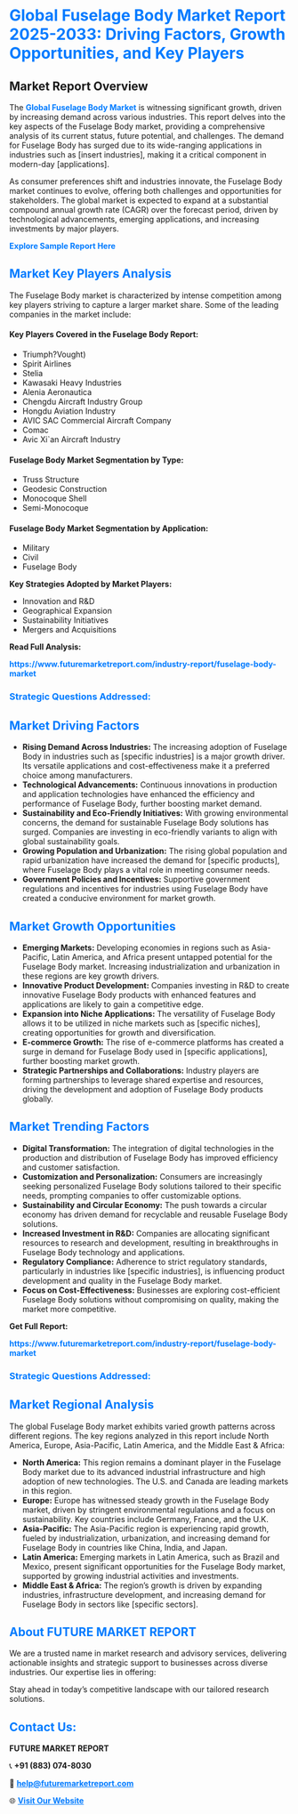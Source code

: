 <h1 style="color: #007BFF;">Global Fuselage Body Market Report 2025-2033: Driving Factors, Growth Opportunities, and Key Players</h1>

<section id="overview">
<h2>Market Report Overview</h2>
<p>The <a href="https://www.futuremarketreport.com/industry-report/fuselage-body-market" style="color: #007BFF; text-decoration: none;"><strong>Global Fuselage Body Market</strong></a> is witnessing significant growth, driven by increasing demand across various industries. This report delves into the key aspects of the Fuselage Body market, providing a comprehensive analysis of its current status, future potential, and challenges. The demand for Fuselage Body has surged due to its wide-ranging applications in industries such as [insert industries], making it a critical component in modern-day [applications].</p>
<p>As consumer preferences shift and industries innovate, the Fuselage Body market continues to evolve, offering both challenges and opportunities for stakeholders. The global market is expected to expand at a substantial compound annual growth rate (CAGR) over the forecast period, driven by technological advancements, emerging applications, and increasing investments by major players.</p>
</section>

<section id="overview">
<p><a href="https://www.futuremarketreport.com/request-sample/reportId=120554" style="color: #007BFF; text-decoration: none;"><strong>Explore Sample Report Here</strong></a></p>
</section>

<section id="key-players">
<h2 style="color: #007BFF;">Market Key Players Analysis</h2>
<p>The Fuselage Body market is characterized by intense competition among key players striving to capture a larger market share. Some of the leading companies in the market include:</p>
<h4>Key Players Covered in the Fuselage Body Report:</h4>
<ul><li>Triumph?Vought)</li><li>Spirit Airlines</li><li>Stelia</li><li>Kawasaki Heavy Industries</li><li>Alenia Aeronautica</li><li>Chengdu Aircraft Industry Group</li><li>Hongdu Aviation Industry</li><li>AVIC SAC Commercial Aircraft Company</li><li>Comac</li><li>Avic Xi`an Aircraft Industry</li></ul>
<h4>Fuselage Body Market Segmentation by Type:</h4>
<ul><li>Truss Structure</li><li>Geodesic Construction</li><li>Monocoque Shell</li><li>Semi-Monocoque</li></ul>

<h4>Fuselage Body Market Segmentation by Application:</h4>
<ul><li>Military</li><li>Civil</li><li>Fuselage Body</li></ul>
<p><strong>Key Strategies Adopted by Market Players:</strong></p>
<ul>
<li>Innovation and R&D</li>
<li>Geographical Expansion</li>
<li>Sustainability Initiatives</li>
<li>Mergers and Acquisitions</li>
</ul>
</section>

<section>
<p><strong>Read Full Analysis: </strong></p><a href="https://www.futuremarketreport.com/industry-report/fuselage-body-market" style="color: #007BFF; text-decoration: none;"><strong>https://www.futuremarketreport.com/industry-report/fuselage-body-market</strong></a>
<h3 style="color: #007BFF;">Strategic Questions Addressed:</h3>
</section>

<section id="driving-factors">
<h2 style="color: #007BFF;">Market Driving Factors</h2>
<ul>
<li><strong>Rising Demand Across Industries:</strong> The increasing adoption of Fuselage Body in industries such as [specific industries] is a major growth driver. Its versatile applications and cost-effectiveness make it a preferred choice among manufacturers.</li>
<li><strong>Technological Advancements:</strong> Continuous innovations in production and application technologies have enhanced the efficiency and performance of Fuselage Body, further boosting market demand.</li>
<li><strong>Sustainability and Eco-Friendly Initiatives:</strong> With growing environmental concerns, the demand for sustainable Fuselage Body solutions has surged. Companies are investing in eco-friendly variants to align with global sustainability goals.</li>
<li><strong>Growing Population and Urbanization:</strong> The rising global population and rapid urbanization have increased the demand for [specific products], where Fuselage Body plays a vital role in meeting consumer needs.</li>
<li><strong>Government Policies and Incentives:</strong> Supportive government regulations and incentives for industries using Fuselage Body have created a conducive environment for market growth.</li>
</ul>
</section>

<section id="growth-opportunities">
<h2 style="color: #007BFF;">Market Growth Opportunities</h2>
<ul>
<li><strong>Emerging Markets:</strong> Developing economies in regions such as Asia-Pacific, Latin America, and Africa present untapped potential for the Fuselage Body market. Increasing industrialization and urbanization in these regions are key growth drivers.</li>
<li><strong>Innovative Product Development:</strong> Companies investing in R&D to create innovative Fuselage Body products with enhanced features and applications are likely to gain a competitive edge.</li>
<li><strong>Expansion into Niche Applications:</strong> The versatility of Fuselage Body allows it to be utilized in niche markets such as [specific niches], creating opportunities for growth and diversification.</li>
<li><strong>E-commerce Growth:</strong> The rise of e-commerce platforms has created a surge in demand for Fuselage Body used in [specific applications], further boosting market growth.</li>
<li><strong>Strategic Partnerships and Collaborations:</strong> Industry players are forming partnerships to leverage shared expertise and resources, driving the development and adoption of Fuselage Body products globally.</li>
</ul>
</section>

<section id="trending-factors">
<h2 style="color: #007BFF;">Market Trending Factors</h2>
<ul>
<li><strong>Digital Transformation:</strong> The integration of digital technologies in the production and distribution of Fuselage Body has improved efficiency and customer satisfaction.</li>
<li><strong>Customization and Personalization:</strong> Consumers are increasingly seeking personalized Fuselage Body solutions tailored to their specific needs, prompting companies to offer customizable options.</li>
<li><strong>Sustainability and Circular Economy:</strong> The push towards a circular economy has driven demand for recyclable and reusable Fuselage Body solutions.</li>
<li><strong>Increased Investment in R&D:</strong> Companies are allocating significant resources to research and development, resulting in breakthroughs in Fuselage Body technology and applications.</li>
<li><strong>Regulatory Compliance:</strong> Adherence to strict regulatory standards, particularly in industries like [specific industries], is influencing product development and quality in the Fuselage Body market.</li>
<li><strong>Focus on Cost-Effectiveness:</strong> Businesses are exploring cost-efficient Fuselage Body solutions without compromising on quality, making the market more competitive.</li>
</ul>
</section>

<section>
<p><strong>Get Full Report: </strong></p><a href="https://www.futuremarketreport.com/industry-report/fuselage-body-market" style="color: #007BFF; text-decoration: none;"><strong>https://www.futuremarketreport.com/industry-report/fuselage-body-market</strong></a>
<h3 style="color: #007BFF;">Strategic Questions Addressed:</h3>
</section>


<section id="regional-analysis">
<h2 style="color: #007BFF;">Market Regional Analysis</h2>
<p>The global Fuselage Body market exhibits varied growth patterns across different regions. The key regions analyzed in this report include North America, Europe, Asia-Pacific, Latin America, and the Middle East & Africa:</p>
<ul>
<li><strong>North America:</strong> This region remains a dominant player in the Fuselage Body market due to its advanced industrial infrastructure and high adoption of new technologies. The U.S. and Canada are leading markets in this region.</li>
<li><strong>Europe:</strong> Europe has witnessed steady growth in the Fuselage Body market, driven by stringent environmental regulations and a focus on sustainability. Key countries include Germany, France, and the U.K.</li>
<li><strong>Asia-Pacific:</strong> The Asia-Pacific region is experiencing rapid growth, fueled by industrialization, urbanization, and increasing demand for Fuselage Body in countries like China, India, and Japan.</li>
<li><strong>Latin America:</strong> Emerging markets in Latin America, such as Brazil and Mexico, present significant opportunities for the Fuselage Body market, supported by growing industrial activities and investments.</li>
<li><strong>Middle East & Africa:</strong> The region’s growth is driven by expanding industries, infrastructure development, and increasing demand for Fuselage Body in sectors like [specific sectors].</li>
</ul>
</section>

<footer>
<h2 style="color: #007BFF;">About FUTURE MARKET REPORT</h2>
<p>We are a trusted name in market research and advisory services, delivering actionable insights and strategic support to businesses across diverse industries. Our expertise lies in offering:</p>

<p>Stay ahead in today’s competitive landscape with our tailored research solutions.</p>

<h2 style="color: #007BFF;">Contact Us:</h2>
<p><strong>FUTURE MARKET REPORT</strong></p>
<p>📞 <strong>+91 (883) 074-8030</strong></p>
<p>📧 <strong><a href="mailto:help@futuremarketreport.com" style="color: #007BFF;">help@futuremarketreport.com</a></strong></p>
<p>🌐 <strong><a href="https://www.futuremarketreport.com/" style="color: #007BFF;">Visit Our Website</a></strong></p>
</footer>